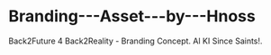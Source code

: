 # Branding---Asset---by---Hnoss
Back2Future 4 Back2Reality - Branding Concept. Al KI Since Saints!.
